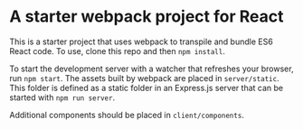 
# A starter webpack project for React

This is a starter project that uses webpack to transpile and bundle ES6 React code. To use, clone this repo and then `npm install`.

To start the development server with a watcher that refreshes your browser, run `npm start`. The assets built by webpack are placed in `server/static`. This folder is defined as a static folder in an Express.js server that can be started with `npm run server`.

Additional components should be placed in `client/components`.

